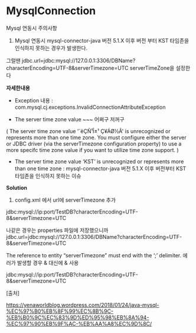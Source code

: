# MysqlConnection
Mysql 연동시 주의사항


1. Mysql 연동시 mysql-connector-java 버전 5.1.X 이후 버전 부터 KST 타임존을 인식하지 못하는 경우가 발생한다.

그럴땐 jdbc.url=jdbc:mysql://127.0.0.1:3306/DBName?characterEncoding=UTF-8&serverTimezone=UTC
serverTimeZone을 설정한다

**자세한내용**

- Exception 내용 : com.mysql.cj.exceptions.InvalidConnectionAttributeException

- The server time zone value ~~~ 어쩌구 저꺼구 

( The server time zone value '´ëÇÑ¹Î±¹ Ç¥ÁØ½Ã' is unrecognized or represents more than one time zone. You must configure either the server or JDBC driver (via the serverTimezone configuration property) to use a more specifc time zone value if you want to utilize time zone support. )

- The server time zone value ‘KST’ is unrecognized or represents more than one time zone : mysql-connector-java 버전 5.1.X 이후 버전부터 KST 타임존을 인식하지 못하는 이슈


**Solution**
1. config.xml 에서 url에 serverTimezone 추가

jdbc:mysql://ip:port/TestDB?characterEncoding=UTF-8&serverTimezone=UTC

나같은 경우는 properties 파일에 저장했으니까
jdbc.url=jdbc:mysql://127.0.0.1:3306/DBName?characterEncoding=UTF-8&serverTimezone=UTC

The reference to entity “serverTimezone” must end with the ‘;’ delimiter.  에러가 발생할 경우 & 대신에 &amp;  사용

jdbc:mysql://ip:port/TestDB?characterEncoding=UTF-8&amp;serverTimezone=UTC

[출처]

https://yenaworldblog.wordpress.com/2018/01/24/java-mysql-%EC%97%B0%EB%8F%99%EC%8B%9C-%EB%B0%9C%EC%83%9D%ED%95%98%EB%8A%94-%EC%97%90%EB%9F%AC-%EB%AA%A8%EC%9D%8C/
